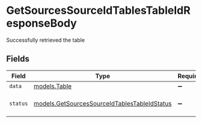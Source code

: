 # GetSourcesSourceIdTablesTableIdResponseBody

Successfully retrieved the table


## Fields

| Field                                                                                                            | Type                                                                                                             | Required                                                                                                         | Description                                                                                                      | Example                                                                                                          |
| ---------------------------------------------------------------------------------------------------------------- | ---------------------------------------------------------------------------------------------------------------- | ---------------------------------------------------------------------------------------------------------------- | ---------------------------------------------------------------------------------------------------------------- | ---------------------------------------------------------------------------------------------------------------- |
| `data`                                                                                                           | [models.Table](../../models/shared/table.md)                                                                     | :heavy_minus_sign:                                                                                               | N/A                                                                                                              |                                                                                                                  |
| `status`                                                                                                         | [models.GetSourcesSourceIdTablesTableIdStatus](../../models/operations/getsourcessourceidtablestableidstatus.md) | :heavy_minus_sign:                                                                                               | Outcome of the operation.                                                                                        | created                                                                                                          |